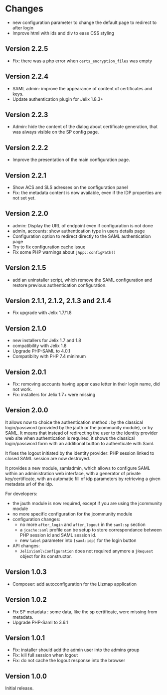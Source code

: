 Changes
=======

- new configuration parameter to change the default page to redirect to after login
- Improve html with ids and div to ease CSS styling

Version 2.2.5
-------------

- Fix: there was a php error when `certs_encryption_files` was empty

Version 2.2.4
-------------

- SAML admin: improve the appearance of content of certificates and keys.
- Update authentication plugin for Jelix 1.8.3+

Version 2.2.3
-------------

- Admin: hide the content of the dialog about certificate generation, that was
  always visible on the SP config page. 

Version 2.2.2
-------------

- Improve the presentation of the main configuration page.

Version 2.2.1
-------------

- Show ACS and SLS adresses on the configuration panel
- Fix: the metadata content is now available, even if the IDP properties are not set yet.

Version 2.2.0
-------------

- admin: Display the URL of endpoint even if configuration is not done
- admin, accounts: show authentication type in users details page
- Configuration option to redirect directly to the SAML authentication page
- Try to fix configuration cache issue
- Fix some PHP warnings about `jApp::configPath()`

Version 2.1.5
-------------

- add an uninstaller script, which remove the SAML configuration and restore
  previous authentication configuration.

Version 2.1.1, 2.1.2, 2.1.3 and 2.1.4
-------------------------------------

- Fix upgrade with Jelix 1.7/1.8


Version 2.1.0
-------------

- new installers for Jelix 1.7 and 1.8
- compatibility with Jelix 1.8
- Upgrade PHP-SAML to 4.0.1
- Compatiblity with PHP 7.4 minimum

Version 2.0.1
-------------

- Fix: removing accounts having upper case letter in their login name, did not work.
- Fix: installers for Jelix 1.7+ were missing


Version 2.0.0
-------------

It allows now to choice the authentication method : by the classical login/password
(provided by the jauth or the jcommunity module), or by SAML. It means that
instead of redirecting the user to the identity provider web site when authentication
is required, it shows the classical login/password form with an additional button
to authenticate with Saml.

It fixes the logout initiated by the identity provider: PHP session linked to
closed SAML session are now destroyed.

It provides a new module, samladmin, which allows to configure SAML within an
administration web interface, with a generator of private key/certificate,
with an automatic fill of idp parameters by retrieving a given metadata url of the idp.

For developers:
- the jauth module is now required, except if you are using the jcommunity module
- no more specific configuration for the jcommunity module
- configuration changes:
  - no more `after_login` and `after_logout` in the `saml:sp` section
  - a `jcache:saml` profile can be setup to store correspondance between PHP session
    id and SAML session id.
  - new `label` parameter into  `[saml:idp]` for the login button 
- API changes: 
  - `Jelix\Saml\Configuration` does not required anymore a `jRequest` object for
     its constructor.


Version 1.0.3
-------------

- Composer: add autoconfiguration for the Lizmap application

Version 1.0.2
-------------

- Fix SP metadata : some data, like the sp certificate, were missing from metadata.
- Upgrade PHP-Saml to 3.6.1

Version 1.0.1
-------------

- Fix: installer should add the admin user into the admins group
- Fix: kill full session when logout
- Fix: do not cache the logout response into the browser

Version 1.0.0
-------------

Initial release.
